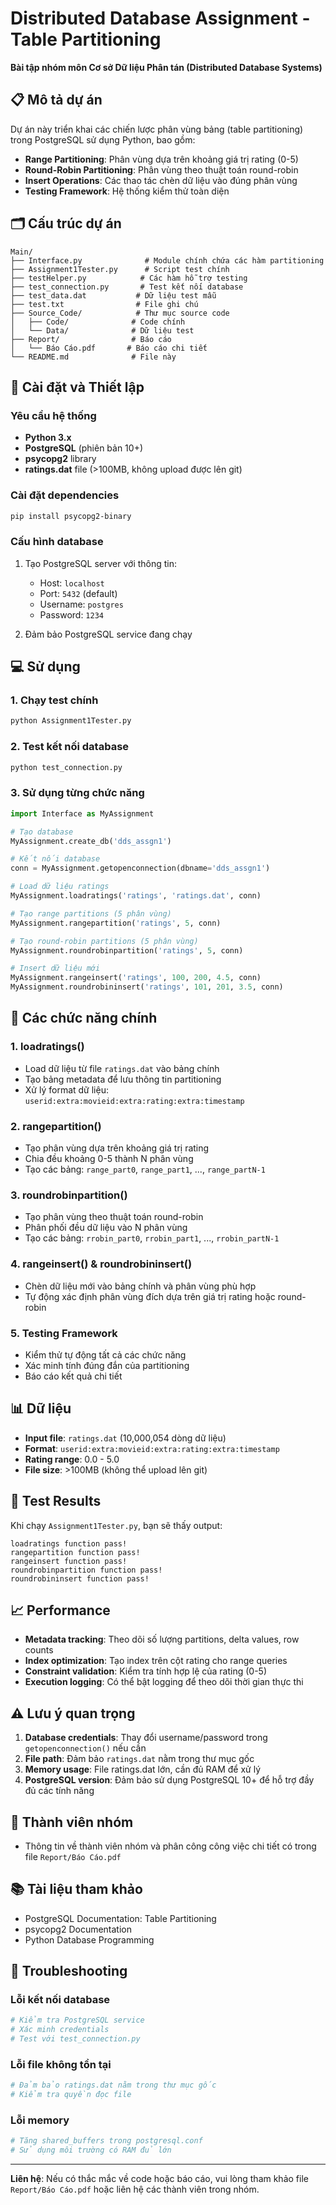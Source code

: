 # Distributed Database Assignment - Table Partitioning

**Bài tập nhóm môn Cơ sở Dữ liệu Phân tán (Distributed Database Systems)**

## 📋 Mô tả dự án

Dự án này triển khai các chiến lược phân vùng bảng (table partitioning) trong PostgreSQL sử dụng Python, bao gồm:

- **Range Partitioning**: Phân vùng dựa trên khoảng giá trị rating (0-5)
- **Round-Robin Partitioning**: Phân vùng theo thuật toán round-robin
- **Insert Operations**: Các thao tác chèn dữ liệu vào đúng phân vùng
- **Testing Framework**: Hệ thống kiểm thử toàn diện

## 🗂️ Cấu trúc dự án

```
Main/
├── Interface.py              # Module chính chứa các hàm partitioning
├── Assignment1Tester.py      # Script test chính
├── testHelper.py            # Các hàm hỗ trợ testing
├── test_connection.py       # Test kết nối database
├── test_data.dat           # Dữ liệu test mẫu
├── test.txt                # File ghi chú
├── Source_Code/            # Thư mục source code
│   ├── Code/              # Code chính
│   └── Data/              # Dữ liệu test
├── Report/                # Báo cáo
│   └── Báo Cáo.pdf       # Báo cáo chi tiết
└── README.md              # File này
```

## 🚀 Cài đặt và Thiết lập

### Yêu cầu hệ thống

- **Python 3.x**
- **PostgreSQL** (phiên bản 10+)
- **psycopg2** library
- **ratings.dat** file (>100MB, không upload được lên git)

### Cài đặt dependencies

```bash
pip install psycopg2-binary
```

### Cấu hình database

1. Tạo PostgreSQL server với thông tin:
   - Host: `localhost`
   - Port: `5432` (default)
   - Username: `postgres`
   - Password: `1234`

2. Đảm bảo PostgreSQL service đang chạy

## 💻 Sử dụng

### 1. Chạy test chính

```bash
python Assignment1Tester.py
```

### 2. Test kết nối database

```bash
python test_connection.py
```

### 3. Sử dụng từng chức năng

```python
import Interface as MyAssignment

# Tạo database
MyAssignment.create_db('dds_assgn1')

# Kết nối database
conn = MyAssignment.getopenconnection(dbname='dds_assgn1')

# Load dữ liệu ratings
MyAssignment.loadratings('ratings', 'ratings.dat', conn)

# Tạo range partitions (5 phân vùng)
MyAssignment.rangepartition('ratings', 5, conn)

# Tạo round-robin partitions (5 phân vùng)
MyAssignment.roundrobinpartition('ratings', 5, conn)

# Insert dữ liệu mới
MyAssignment.rangeinsert('ratings', 100, 200, 4.5, conn)
MyAssignment.roundrobininsert('ratings', 101, 201, 3.5, conn)
```

## 🔧 Các chức năng chính

### 1. **loadratings()**
- Load dữ liệu từ file `ratings.dat` vào bảng chính
- Tạo bảng metadata để lưu thông tin partitioning
- Xử lý format dữ liệu: `userid:extra:movieid:extra:rating:extra:timestamp`

### 2. **rangepartition()**
- Tạo phân vùng dựa trên khoảng giá trị rating
- Chia đều khoảng 0-5 thành N phân vùng
- Tạo các bảng: `range_part0`, `range_part1`, ..., `range_partN-1`

### 3. **roundrobinpartition()**
- Tạo phân vùng theo thuật toán round-robin
- Phân phối đều dữ liệu vào N phân vùng
- Tạo các bảng: `rrobin_part0`, `rrobin_part1`, ..., `rrobin_partN-1`

### 4. **rangeinsert() & roundrobininsert()**
- Chèn dữ liệu mới vào bảng chính và phân vùng phù hợp
- Tự động xác định phân vùng đích dựa trên giá trị rating hoặc round-robin

### 5. **Testing Framework**
- Kiểm thử tự động tất cả các chức năng
- Xác minh tính đúng đắn của partitioning
- Báo cáo kết quả chi tiết

## 📊 Dữ liệu

- **Input file**: `ratings.dat` (10,000,054 dòng dữ liệu)
- **Format**: `userid:extra:movieid:extra:rating:extra:timestamp`
- **Rating range**: 0.0 - 5.0
- **File size**: >100MB (không thể upload lên git)

## 🧪 Test Results

Khi chạy `Assignment1Tester.py`, bạn sẽ thấy output:

```
loadratings function pass!
rangepartition function pass!
rangeinsert function pass!
roundrobinpartition function pass!
roundrobininsert function pass!
```

## 📈 Performance

- **Metadata tracking**: Theo dõi số lượng partitions, delta values, row counts
- **Index optimization**: Tạo index trên cột rating cho range queries
- **Constraint validation**: Kiểm tra tính hợp lệ của rating (0-5)
- **Execution logging**: Có thể bật logging để theo dõi thời gian thực thi

## ⚠️ Lưu ý quan trọng

1. **Database credentials**: Thay đổi username/password trong `getopenconnection()` nếu cần
2. **File path**: Đảm bảo `ratings.dat` nằm trong thư mục gốc
3. **Memory usage**: File ratings.dat lớn, cần đủ RAM để xử lý
4. **PostgreSQL version**: Đảm bảo sử dụng PostgreSQL 10+ để hỗ trợ đầy đủ các tính năng

## 🤝 Thành viên nhóm

- Thông tin về thành viên nhóm và phân công công việc chi tiết có trong file `Report/Báo Cáo.pdf`

## 📚 Tài liệu tham khảo

- PostgreSQL Documentation: Table Partitioning
- psycopg2 Documentation
- Python Database Programming

## 🐛 Troubleshooting

### Lỗi kết nối database
```python
# Kiểm tra PostgreSQL service
# Xác minh credentials
# Test với test_connection.py
```

### Lỗi file không tồn tại
```bash
# Đảm bảo ratings.dat nằm trong thư mục gốc
# Kiểm tra quyền đọc file
```

### Lỗi memory
```bash
# Tăng shared_buffers trong postgresql.conf
# Sử dụng môi trường có RAM đủ lớn
```

---

**Liên hệ**: Nếu có thắc mắc về code hoặc báo cáo, vui lòng tham khảo file `Report/Báo Cáo.pdf` hoặc liên hệ các thành viên trong nhóm.
